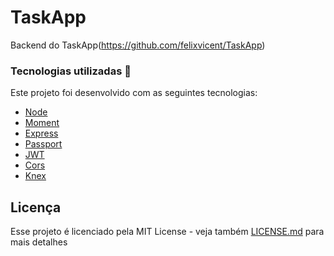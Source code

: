 # TaskApp

Backend do TaskApp(https://github.com/felixvicent/TaskApp)

### Tecnologias utilizadas :wrench:
Este projeto foi desenvolvido com as seguintes tecnologias:
- [Node](https://nodejs.org/en/)
- [Moment](https://momentjs.com/)
- [Express](https://expressjs.com/pt-br/)
- [Passport](http://www.passportjs.org/)
- [JWT](https://jwt.io/)
- [Cors](https://developer.mozilla.org/pt-BR/docs/Web/HTTP/Controle_Acesso_CORS)
- [Knex](http://knexjs.org/)

## Licença

Esse projeto é licenciado pela MIT License - veja também [LICENSE.md](LICENSE) para mais detalhes